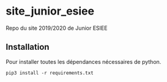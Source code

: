 # site_junior_esiee
Repo du site 2019/2020 de Junior ESIEE

## Installation

Pour installer toutes les dépendances nécessaires de python.

`pip3 install -r requirements.txt`
